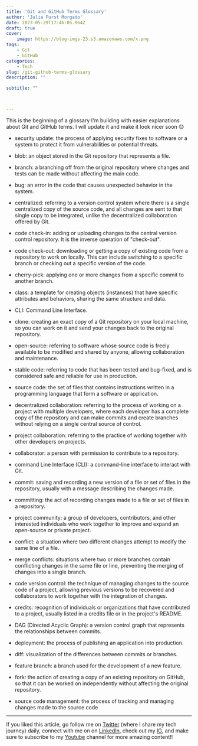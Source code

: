 ```yaml
---
title: 'Git and GitHub Terms Glossary'
author: 'Julia Furst Morgado'
date: 2023-05-29T17:46:05.964Z
draft: true
cover:
    image: https://blog-imgs-23.s3.amazonaws.com/x.png
tags: 
    - Git
    - GitHub
categories: 
    - Tech
slug: /git-github-terms-glossary
description: ""

subtitle: ""



---
```



This is the beginning of a glossary I'm building with easier explanations about Git and GitHub terms. I will update it and make it look nicer soon 😊

- security update: the process of applying security fixes to software or a system to protect it from vulnerabilities or potential threats.

- blob: an object stored in the Git repository that represents a file.

- branch: a branching off from the original repository where changes and tests can be made without affecting the main code.

- bug: an error in the code that causes unexpected behavior in the system.

- centralized: referring to a version control system where there is a single centralized copy of the source code, and all changes are sent to that single copy to be integrated, unlike the decentralized collaboration offered by Git.

- code check-in: adding or uploading changes to the central version control repository. It is the inverse operation of "check-out".

- code check-out: downloading or getting a copy of existing code from a repository to work on locally. This can include switching to a specific branch or checking out a specific version of the code.

- cherry-pick: applying one or more changes from a specific commit to another branch.

- class: a template for creating objects (instances) that have specific attributes and behaviors, sharing the same structure and data.

- CLI: Command Line Interface.

- clone: creating an exact copy of a Git repository on your local machine, so you can work on it and send your changes back to the original repository.

- open-source: referring to software whose source code is freely available to be modified and shared by anyone, allowing collaboration and maintenance.

- stable code: referring to code that has been tested and bug-fixed, and is considered safe and reliable for use in production.

- source code: the set of files that contains instructions written in a programming language that form a software or application.

- decentralized collaboration: referring to the process of working on a project with multiple developers, where each developer has a complete copy of the repository and can make commits and create branches without relying on a single central source of control.

- project collaboration: referring to the practice of working together with other developers on projects.

- collaborator: a person with permission to contribute to a repository.

- command Line Interface (CLI): a command-line interface to interact with Git.

- commit: saving and recording a new version of a file or set of files in the repository, usually with a message describing the changes made.

- committing: the act of recording changes made to a file or set of files in a repository.

- project community: a group of developers, contributors, and other interested individuals who work together to improve and expand an open-source or private project.

- conflict: a situation where two different changes attempt to modify the same line of a file.

- merge conflicts: situations where two or more branches contain conflicting changes in the same file or line, preventing the merging of changes into a single branch.

- code version control: the technique of managing changes to the source code of a project, allowing previous versions to be recovered and collaborators to work together with the integration of changes.

- credits: recognition of individuals or organizations that have contributed to a project, usually listed in a credits file or in the project's README.

- DAG (Directed Acyclic Graph): a version control graph that represents the relationships between commits.

- deployment: the process of publishing an application into production.

- diff: visualization of the differences between commits or branches.

- feature branch: a branch used for the development of a new feature.

- fork: the action of creating a copy of an existing repository on GitHub, so that it can be worked on independently without affecting the original repository.

- source code management: the process of tracking and managing changes made to the source code

***
If you liked this article, go follow me on [Twitter](https://twitter.com/juliafmorgado) (where I share my tech journey) daily, connect with me on on [LinkedIn](https://www.linkedin.com/in/juliafmorgado/), check out my [IG](https://www.instagram.com/juliafmorgado/), and make sure to subscribe to my [Youtube](https://www.youtube.com/c/JuliaFMorgado) channel for more amazing content!!

